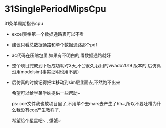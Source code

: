 # 31SinglePeriodMipsCpu

31条单周期指令cpu

- excel表格第一个数据通路表可以不看
- 建议只看总数据通路和单个数据通路那个pdf
- ac代码在压缩包里,如果有不明白的,看数据通路就好
- 整个项目完成到下板成功耗时3天,不会很久,我用的vivado2019 版本的,后仿真没用modelsim(事实证明也用不到)
- 后仿真的时候记得把tb移动到sim层里面去,不然跑不出来

  希望可以给学弟学妹提供一些帮助~

  ps: coe文件我也放项目里了,不用单个去mars去产生了hh~,所以不要吐槽为什么我没有coe产生教程了.

  希望给个星星吧~ , 蟹蟹~
